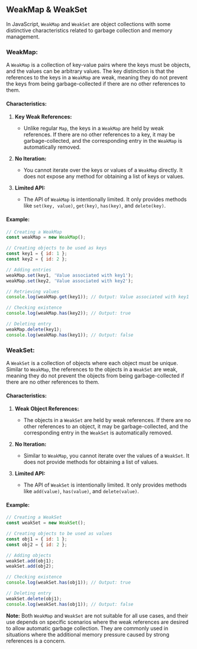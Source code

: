 ## WeakMap & WeakSet

In JavaScript, `WeakMap` and `WeakSet` are object collections with some distinctive characteristics related to garbage collection and memory management.

### WeakMap:

A `WeakMap` is a collection of key-value pairs where the keys must be objects, and the values can be arbitrary values. The key distinction is that the references to the keys in a `WeakMap` are weak, meaning they do not prevent the keys from being garbage-collected if there are no other references to them.

#### Characteristics:

1. **Key Weak References:**
   - Unlike regular `Map`, the keys in a `WeakMap` are held by weak references. If there are no other references to a key, it may be garbage-collected, and the corresponding entry in the `WeakMap` is automatically removed.

2. **No Iteration:**
   - You cannot iterate over the keys or values of a `WeakMap` directly. It does not expose any method for obtaining a list of keys or values.

3. **Limited API:**
   - The API of `WeakMap` is intentionally limited. It only provides methods like `set(key, value)`, `get(key)`, `has(key)`, and `delete(key)`.

#### Example:

```javascript
// Creating a WeakMap
const weakMap = new WeakMap();

// Creating objects to be used as keys
const key1 = { id: 1 };
const key2 = { id: 2 };

// Adding entries
weakMap.set(key1, 'Value associated with key1');
weakMap.set(key2, 'Value associated with key2');

// Retrieving values
console.log(weakMap.get(key1)); // Output: Value associated with key1

// Checking existence
console.log(weakMap.has(key2)); // Output: true

// Deleting entry
weakMap.delete(key1);
console.log(weakMap.has(key1)); // Output: false
```

### WeakSet:

A `WeakSet` is a collection of objects where each object must be unique. Similar to `WeakMap`, the references to the objects in a `WeakSet` are weak, meaning they do not prevent the objects from being garbage-collected if there are no other references to them.

#### Characteristics:

1. **Weak Object References:**
   - The objects in a `WeakSet` are held by weak references. If there are no other references to an object, it may be garbage-collected, and the corresponding entry in the `WeakSet` is automatically removed.

2. **No Iteration:**
   - Similar to `WeakMap`, you cannot iterate over the values of a `WeakSet`. It does not provide methods for obtaining a list of values.

3. **Limited API:**
   - The API of `WeakSet` is intentionally limited. It only provides methods like `add(value)`, `has(value)`, and `delete(value)`.

#### Example:

```javascript
// Creating a WeakSet
const weakSet = new WeakSet();

// Creating objects to be used as values
const obj1 = { id: 1 };
const obj2 = { id: 2 };

// Adding objects
weakSet.add(obj1);
weakSet.add(obj2);

// Checking existence
console.log(weakSet.has(obj1)); // Output: true

// Deleting entry
weakSet.delete(obj1);
console.log(weakSet.has(obj1)); // Output: false
```

**Note:** Both `WeakMap` and `WeakSet` are not suitable for all use cases, and their use depends on specific scenarios where the weak references are desired to allow automatic garbage collection. They are commonly used in situations where the additional memory pressure caused by strong references is a concern.
